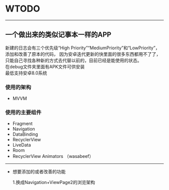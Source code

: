 # WTODO
-----------------------------------

## 一个做出来的类似记事本一样的APP  

新建的日志会有三个优先级“High Priority”“MediumPriority”和“LowPriority”，添加和改善了原本的代码，
因为安卓迭代更新的快里面的很多东西都用不了了，只能自己寻找各种新的方式去代替以前的，目前已经是能使用的状态。   
在debug文件夹里面有APK文件可供安装    
最低支持安卓8.0系统
### 使用的架构    
- MVVM
### 使用的主要组件
- Fragment
- Navigation
- DataBinding
- RecyclerView
- LiveData
- Room
- RecyclerView Animators （wasabeef）
---------------------------------
- 想要添加的或者改善的功能   

  1.换成Navigation+ViewPage2的浏览架构
 
